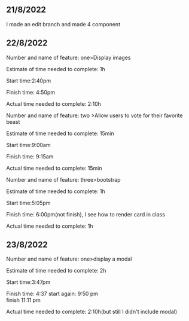 ## 21/8/2022
I made an edit branch and made 4 component

## 22/8/2022
Number and name of feature:  one>Display images

Estimate of time needed to complete: 1h

Start time:2:40pm

Finish time: 4:50pm

Actual time needed to complete: 2:10h

Number and name of feature:  two >Allow users to vote for their favorite beast

Estimate of time needed to complete: 15min

Start time:9:00am

Finish time: 9:15am

Actual time needed to complete: 15min


Number and name of feature:  three>bootstrap

Estimate of time needed to complete: 1h

Start time:5:05pm

Finish time: 6:00pm(not finish), I see how to render card in class

Actual time needed to complete: 1h

## 23/8/2022

Number and name of feature:  one>display a modal

Estimate of time needed to complete: 2h

Start time:3:47pm

Finish time: 4:37 
start again: 9:50 pm  
finish 11:11 pm

Actual time needed to complete: 2:10h(but still I didn't include modal)
